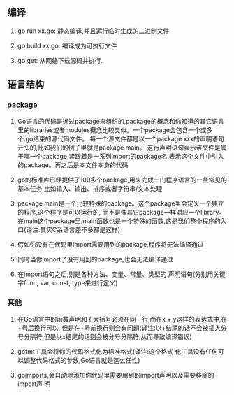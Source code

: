 ## 编译
1. go run xx.go: 静态编译,并且运行临时生成的二进制文件

2. go build xx.go: 编译成为可执行文件

3. go get: 从网络下载源码并执行.

## 语言结构
### package 
1. Go语言的代码是通过package来组织的,package的概念和你知道的其它语言
里的libraries或者modules概念比较类似。一个package会包含一个或多个.go结束的源代码文件。
	每一个源文件都是以一个package xxx的声明语句开头的,比如我们的例子里就是package main。
	这行声明语句表示该文件是属于哪一个package,紧跟着是一系列import的package名,表示这个文件中引入的package。再之后是本文件本身的代码

2. go的标准库已经提供了100多个package,用来完成一门程序语言的一些常见的基本任务
比如输入、输出、排序或者字符串/文本处理

3. package main是一个比较特殊的package。这个package里会定义一个独立的程序,这个程序是可以运行的,
而不是像其它package一样对应一个library。在main这个package里,main函数也是一个特殊的函数,这是我们整个程序的入口(译注:其实C系语言差不多都是这样)

4. 假如你没有在代码里import需要用到的package,程序将无法编译通过

5. 同时当你import了没有用到的package,也会无法编译通过

6. 在import语句之后,则是各种方法、变量、常量、类型的
声明语句(分别用关键字func, var, const, type来进行定义)

### 其他
1. 在Go语言中的函数声明和 { 大括号必须在同一行,而在x + y这样的表达式中,在+号后换行可以,
但是在+号前换行则会有问题(译注:以+结尾的话不会被插入分号分隔符,但是以x结尾的话则会被分号分隔符,从而导致编译错误)

2. gofmt工具会将你的代码格式化为标准格式(译注:这个格式
化工具没有任何可以调整代码格式的参数,Go语言就是这么任性)

3. goimports,会自动地添加你代码里需要用到的import声明以及需要移除的import声
明
